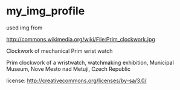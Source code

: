 # my_img_profile

used img from

http://commons.wikimedia.org/wiki/File:Prim_clockwork.jpg

Clockwork of mechanical Prim wrist watch

Prim clockwork of a wristwatch, watchmaking exhibition, Municipal Museum, Nove Mesto nad Metuji, Czech Republic

license: http://creativecommons.org/licenses/by-sa/3.0/
